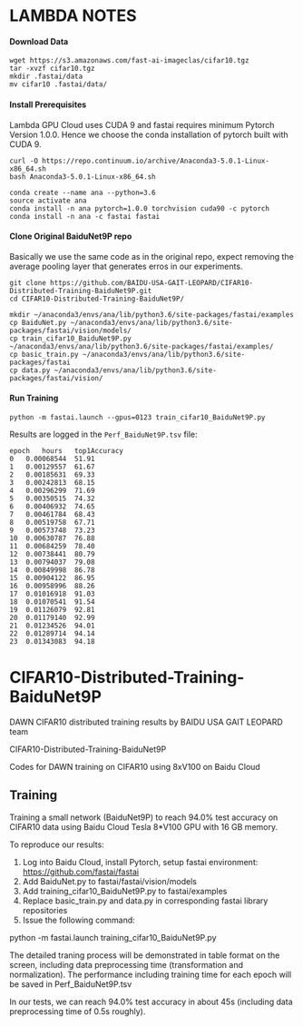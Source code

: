 # LAMBDA NOTES

#### Download Data

```
wget https://s3.amazonaws.com/fast-ai-imageclas/cifar10.tgz
tar -xvzf cifar10.tgz
mkdir .fastai/data
mv cifar10 .fastai/data/
```

#### Install Prerequisites

Lambda GPU Cloud uses CUDA 9 and fastai requires minimum Pytorch Version 1.0.0. Hence we choose the conda installation of pytorch built with CUDA 9.
```
curl -O https://repo.continuum.io/archive/Anaconda3-5.0.1-Linux-x86_64.sh
bash Anaconda3-5.0.1-Linux-x86_64.sh

conda create --name ana --python=3.6
source activate ana
conda install -n ana pytorch=1.0.0 torchvision cuda90 -c pytorch
conda install -n ana -c fastai fastai
```

#### Clone Original BaiduNet9P repo

Basically we use the same code as in the original repo, expect removing the average pooling layer that generates erros in our experiments.

```
git clone https://github.com/BAIDU-USA-GAIT-LEOPARD/CIFAR10-Distributed-Training-BaiduNet9P.git
cd CIFAR10-Distributed-Training-BaiduNet9P/

mkdir ~/anaconda3/envs/ana/lib/python3.6/site-packages/fastai/examples
cp BaiduNet.py ~/anaconda3/envs/ana/lib/python3.6/site-packages/fastai/vision/models/
cp train_cifar10_BaiduNet9P.py ~/anaconda3/envs/ana/lib/python3.6/site-packages/fastai/examples/
cp basic_train.py ~/anaconda3/envs/ana/lib/python3.6/site-packages/fastai
cp data.py ~/anaconda3/envs/ana/lib/python3.6/site-packages/fastai/vision/

```

#### Run Training

```
python -m fastai.launch --gpus=0123 train_cifar10_BaiduNet9P.py
```

Results are logged in the `Perf_BaiduNet9P.tsv` file:

```
epoch	hours	top1Accuracy
0	0.00068544	51.91
1	0.00129557	61.67
2	0.00185631	69.33
3	0.00242813	68.15
4	0.00296299	71.69
5	0.00350515	74.32
6	0.00406932	74.65
7	0.00461784	68.43
8	0.00519758	67.71
9	0.00573748	73.23
10	0.00630787	76.88
11	0.00684259	78.40
12	0.00738441	80.79
13	0.00794037	79.08
14	0.00849998	86.78
15	0.00904122	86.95
16	0.00958996	88.26
17	0.01016918	91.03
18	0.01070541	91.54
19	0.01126079	92.81
20	0.01179140	92.99
21	0.01234526	94.01
22	0.01289714	94.14
23	0.01343083	94.18
```

# CIFAR10-Distributed-Training-BaiduNet9P
DAWN CIFAR10 distributed training results by BAIDU USA GAIT LEOPARD team

CIFAR10-Distributed-Training-BaiduNet9P

Codes for DAWN training on CIFAR10 using 8xV100 on Baidu Cloud


Training
----------
Training a small network (BaiduNet9P) to reach 94.0% test accuracy on CIFAR10 data using Baidu Cloud Tesla 8*V100 GPU with 16 GB memory.

To reproduce our results: 

1. Log into Baidu Cloud, install Pytorch, setup fastai environment: https://github.com/fastai/fastai 
2. Add BaiduNet.py to fastai/fastai/vision/models
3. Add training_cifar10_BaiduNet9P.py to fastai/examples
4. Replace basic_train.py and data.py in corresponding fastai library repositories 
5. Issue the following command:

python -m fastai.launch training_cifar10_BaiduNet9P.py

The detailed traning process will be demonstrated in table format on the screen, including data preprocessing time (transformation and normalization). The performance including training time for each epoch will be saved in Perf_BaiduNet9P.tsv

In our tests, we can reach 94.0% test accuracy in about 45s (including data preprocessing time of 0.5s roughly).

